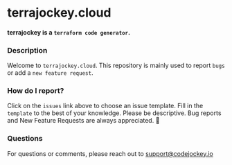 # terrajockey.cloud
#### terrajockey is a `terraform code generator`.

### Description

Welcome to `terrajockey.cloud`. This repository is mainly used to report `bugs` or add a `new feature request`. 

### How do I report?

Click on the `issues` link above to choose an issue template. Fill in the `template` to the best of your knowledge. Please be descriptive. Bug reports and New Feature Requests are always appreciated. 🙏

### Questions

For questions or comments, please reach out to [support@codejockey.io](mailto:support@codejockey.io)
